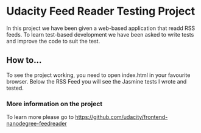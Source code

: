 
# Udacity Feed Reader Testing Project

In this project we have been given a web-based application that readd RSS feeds. 
To learn test-based development we have been asked to write tests and improve the code to suit the test.

## How to...

To see the project working, you need to open index.html in your favourite browser. 
Below the RSS Feed you will see the Jasmine tests I wrote and tested.

### More information on the project

To learn more please go to https://github.com/udacity/frontend-nanodegree-feedreader
